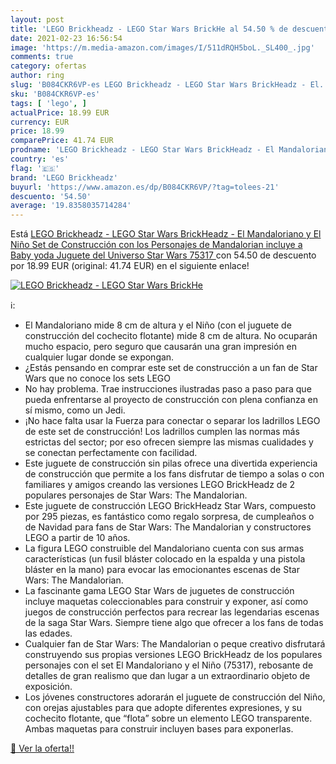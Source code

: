 ```yaml
---
layout: post
title: 'LEGO Brickheadz - LEGO Star Wars BrickHe al 54.50 % de descuento'
date: 2021-02-23 16:56:54
image: 'https://m.media-amazon.com/images/I/511dRQH5boL._SL400_.jpg'
comments: true
category: ofertas
author: ring
slug: 'B084CKR6VP-es LEGO Brickheadz - LEGO Star Wars BrickHeadz - El...'
sku: 'B084CKR6VP-es'
tags: [ 'lego', ]
actualPrice: 18.99 EUR
currency: EUR
price: 18.99
comparePrice: 41.74 EUR
prodname: 'LEGO Brickheadz - LEGO Star Wars BrickHeadz - El Mandaloriano y El Niño  Set de Construcción con los Personajes de Mandalorian  incluye a Baby yoda  Juguete del Universo Star Wars  75317 '
country: 'es'
flag: '🇪🇸'
brand: 'LEGO Brickheadz'
buyurl: 'https://www.amazon.es/dp/B084CKR6VP/?tag=tolees-21'
descuento: '54.50'
average: '19.8358035714284'
---
```


Está [LEGO Brickheadz - LEGO Star Wars BrickHeadz - El Mandaloriano y El Niño  Set de Construcción con los Personajes de Mandalorian  incluye a Baby yoda  Juguete del Universo Star Wars  75317 ](https://www.amazon.es/dp/B084CKR6VP/?tag=tolees-21) con 54.50 de descuento por 18.99 EUR (original: 41.74 EUR) en el siguiente enlace!

[![LEGO Brickheadz - LEGO Star Wars BrickHe](https://m.media-amazon.com/images/I/511dRQH5boL._SL400_.jpg)](https://www.amazon.es/dp/B084CKR6VP/?tag=tolees-21)

ℹ️:

- El Mandaloriano mide 8 cm de altura y el Niño (con el juguete de construcción del cochecito flotante) mide 8 cm de altura. No ocuparán mucho espacio, pero seguro que causarán una gran impresión en cualquier lugar donde se expongan.
- ¿Estás pensando en comprar este set de construcción a un fan de Star Wars que no conoce los sets LEGO
- No hay problema. Trae instrucciones ilustradas paso a paso para que pueda enfrentarse al proyecto de construcción con plena confianza en sí mismo, como un Jedi.
- ¡No hace falta usar la Fuerza para conectar o separar los ladrillos LEGO de este set de construcción! Los ladrillos cumplen las normas más estrictas del sector; por eso ofrecen siempre las mismas cualidades y se conectan perfectamente con facilidad.
- Este juguete de construcción sin pilas ofrece una divertida experiencia de construcción que permite a los fans disfrutar de tiempo a solas o con familiares y amigos creando las versiones LEGO BrickHeadz de 2 populares personajes de Star Wars: The Mandalorian.
- Este juguete de construcción LEGO BrickHeadz Star Wars, compuesto por 295 piezas, es fantástico como regalo sorpresa, de cumpleaños o de Navidad para fans de Star Wars: The Mandalorian y constructores LEGO a partir de 10 años.
- La figura LEGO construible del Mandaloriano cuenta con sus armas características (un fusil bláster colocado en la espalda y una pistola bláster en la mano) para evocar las emocionantes escenas de Star Wars: The Mandalorian.
- La fascinante gama LEGO Star Wars de juguetes de construcción incluye maquetas coleccionables para construir y exponer, así como juegos de construcción perfectos para recrear las legendarias escenas de la saga Star Wars. Siempre tiene algo que ofrecer a los fans de todas las edades.
- Cualquier fan de Star Wars: The Mandalorian o peque creativo disfrutará construyendo sus propias versiones LEGO BrickHeadz de los populares personajes con el set El Mandaloriano y el Niño (75317), rebosante de detalles de gran realismo que dan lugar a un extraordinario objeto de exposición.
- Los jóvenes constructores adorarán el juguete de construcción del Niño, con orejas ajustables para que adopte diferentes expresiones, y su cochecito flotante, que “flota” sobre un elemento LEGO transparente. Ambas maquetas para construir incluyen bases para exponerlas.

[🛒 Ver la oferta!!](https://www.amazon.es/dp/B084CKR6VP/?tag=tolees-21)
